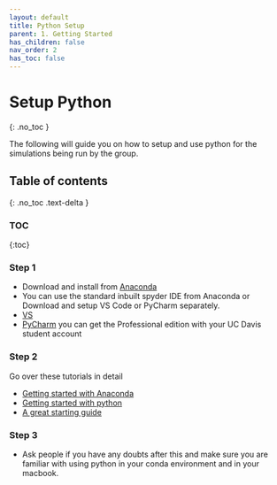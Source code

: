 ```yaml
---
layout: default
title: Python Setup
parent: 1. Getting Started
has_children: false
nav_order: 2
has_toc: false
---
```


# Setup Python

{: .no_toc }

The following will guide you on how to setup and use python for the simulations being run by the group.

## Table of contents

{: .no_toc .text-delta }

### TOC

{:toc}

### Step 1

- Download and install from [Anaconda](https://www.anaconda.com/products/distribution)
- You can use the standard inbuilt spyder IDE from Anaconda or Download and setup VS Code or PyCharm separately.
- [VS](https://code.visualstudio.com/)
- [PyCharm](https://www.jetbrains.com/pycharm/download/#section=windows) you can get the Professional edition with your UC Davis student account

### Step 2

Go over these tutorials in detail

- [Getting started with Anaconda](https://docs.anaconda.com/anaconda/user-guide/getting-started/)
- [Getting started with python](https://www.python.org/about/gettingstarted/)
- [A great starting guide](https://www.w3schools.com/python/python_getstarted.asp)

### Step 3

- Ask people if you have any doubts after this and make sure you are familiar with using python in your conda environment and in your macbook.
